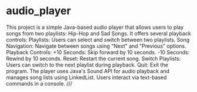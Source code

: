 # audio_player
 This project is a simple Java-based audio player that allows users to play songs from two playlists: Hip-Hop and Sad Songs. It offers several playback controls:  Playlists: Users can select and switch between two playlists. Song Navigation: Navigate between songs using "Next" and "Previous" options. Playback Controls: +10 Seconds: Skip forward by 10 seconds. -10 Seconds: Rewind by 10 seconds. Reset: Restart the current song. Switch Playlists: Users can switch to the next playlist during playback. Quit: Exit the program. The player uses Java's Sound API for audio playback and manages song lists using LinkedList. Users interact via text-based commands in a console.
///
